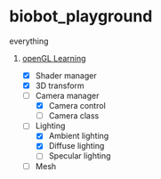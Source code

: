 # biobot_playground

everything

1. [openGL Learning](https://github.com/Biobots/biobot_playground/tree/master/opengl)

    - [x] Shader manager
    - [x] 3D transform
    - [ ] Camera manager
      - [x] Camera control
      - [ ] Camera class
    - [ ] Lighting
      - [x] Ambient lighting
      - [x] Diffuse lighting
      - [ ] Specular lighting
    - [ ] Mesh
